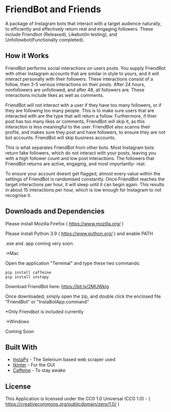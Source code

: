 # FriendBot and Friends

A package of Instagram bots that interact with a target audience naturally, to efficiently and effectively return real and engaging followers. These include Friendbot (Released), Likebot(In testing), and Unfollowbot(Functionally completed).


## How it Works

FriendBot performs social interactions on users posts. You supply FriendBot with other Instagram accounts that are similar in style to yours, and it will interact personally with their followers. These interactions consist of a follow, then 3-5 verious interactions on their posts. After 24 hours, nonfollowers are unfollowed, and after 48, all followers are. These interactions include likes as well as comments. 

FriendBot will not interact with a user if they have too many followers, or if they are following too many people. This is to make sure users that are interacted with are the type that will return a follow. Furthermore, if thier post has too many likes or comments, FriendBot will skip it, as this interaction is less meaningful to the user. FriendBot also scanns their profile, and makes sure they post and have followers, to ensure they are not bot accounts. FriendBot will skip business accounts. 

This is what separates FriendBot from other bots. Most Instagram bots return fake followers, which do not interact with your posts, leaving you with a high follower count and low post interactions. The followers that FriendBot returns are active, engaging, and most importantly- real. 

To ensure your account doesnt get flagged, almost every value within the settings of FriendBot is randomised constantly. Once FriendBot reaches the target interactions per hour, it will sleep until it can begin again. This results in about 15 interactions per hour, which is low enough for Instagram to not recognise it. 


## Downloads and Dependencies

Please install Mozilla Firefox ( https://www.mozilla.org/ )

Please install Python 3.9 ( https://www.python.org/ ) and enable PATH

.exe and .app coming very soon.

->Mac

  Open the application "Terminal" and type these two commands:
  
```
pip install caffeine
pip install instapy
```

  Download FriendBot here: https://bit.ly/2MUWklg 
  
  Once downloaded, simply open the zip, and double click the enclosed file "FriendBot" or "InstaBotApp.command"
  
  *Only Friendbot is included currently
    
->Windows

  Coming Soon


## Built With

* [InstaPy](https://instapy.org/) - The Selenium based web scraper used
* [tkinter](https://docs.python.org/3/library/tkinter.html) - For the GUI
* [Caffeine](https://pypi.org/project/caffeine/) - To stay awake


## License

This Application is licensed under the CC0 1.0 Universal (CC0 1.0) -  ( https://creativecommons.org/publicdomain/zero/1.0/ )
